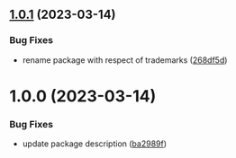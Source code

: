 ## [1.0.1](https://github.com/utkaka/UnityCiWizard/compare/v1.0.0...v1.0.1) (2023-03-14)


### Bug Fixes

* rename package with respect of trademarks ([268df5d](https://github.com/utkaka/UnityCiWizard/commit/268df5d37515af86bf2e2a2ff250f84ae7a9f2a0))

# 1.0.0 (2023-03-14)


### Bug Fixes

* update package description ([ba2989f](https://github.com/utkaka/UnityCiWizard/commit/ba2989fc9549118620f3a307698b7bc0f3982c81))
